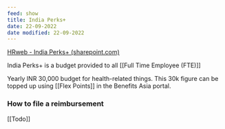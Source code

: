 ```yaml
---
feed: show
title: India Perks+
date: 22-09-2022
date modified: 22-09-2022
---
```


[HRweb - India Perks+ (sharepoint.com)](https://microsoft.sharepoint.com/sites/hrw/Pages/perksplusindia.aspx)

India Perks+ is a budget provided to all [[Full Time Employee (FTE)]]

Yearly INR 30,000 budget for health-related things. This 30k figure can be topped up using [[Flex Points]] in the Benefits Asia portal.

### How to file a reimbursement
[[Todo]]
